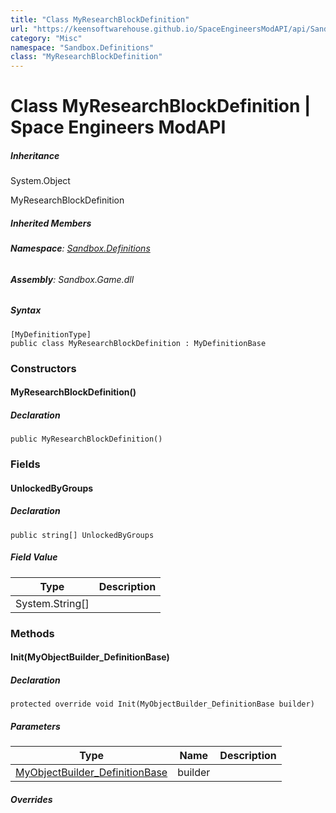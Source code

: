 ```yaml
---
title: "Class MyResearchBlockDefinition"
url: "https://keensoftwarehouse.github.io/SpaceEngineersModAPI/api/Sandbox.Definitions.MyResearchBlockDefinition.html"
category: "Misc"
namespace: "Sandbox.Definitions"
class: "MyResearchBlockDefinition"
---
```


# Class MyResearchBlockDefinition | Space Engineers ModAPI

##### Inheritance

System.Object

MyResearchBlockDefinition

##### Inherited Members

###### **Namespace**: [Sandbox.Definitions](https://keensoftwarehouse.github.io/SpaceEngineersModAPI/api/Sandbox.Definitions.html)

###### **Assembly**: Sandbox.Game.dll

##### Syntax

```
[MyDefinitionType]
public class MyResearchBlockDefinition : MyDefinitionBase
```

### Constructors

#### MyResearchBlockDefinition()

##### Declaration

```
public MyResearchBlockDefinition()
```

### Fields

#### UnlockedByGroups

##### Declaration

```
public string[] UnlockedByGroups
```

##### Field Value

| Type | Description |
| --- | --- |
| System.String\[\] |     |

### Methods

#### Init(MyObjectBuilder\_DefinitionBase)

##### Declaration

```
protected override void Init(MyObjectBuilder_DefinitionBase builder)
```

##### Parameters

| Type | Name | Description |
| --- | --- | --- |
| [MyObjectBuilder\_DefinitionBase](https://keensoftwarehouse.github.io/SpaceEngineersModAPI/api/VRage.Game.MyObjectBuilder_DefinitionBase.html) | builder |     |

##### Overrides